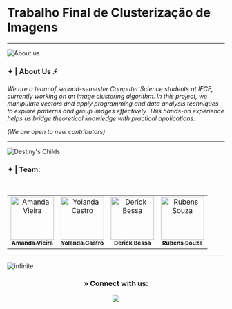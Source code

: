 # Trabalho Final de Clusterização de Imagens
---

![About us](https://github.com/Destiny-Corporation/.github/assets/93869144/86fe81b6-882b-4755-8eee-3e84740473b2)


### ✦ | About Us ⚡
*We are a team of second-semester Computer Science students at IFCE, currently working on an image clustering algorithm. In this project, we manipulate vectors and apply programming and data analysis techniques to explore patterns and group images effectively. This hands-on experience helps us bridge theoretical knowledge with practical applications.*

*(We are open to new contributors)*

---

![Destiny's Childs](https://github.com/Destiny-Corporation/.github/assets/93869144/5d77cdf7-da34-44d3-8c02-afe7e0b58c0b)

### ✦ | Team:
<div align="center">
<table>
<tbody>
<tr>
<br>
<td align="center"><a href="https://github.com/amandavical"><img src="https://avatars.githubusercontent.com/u/95192936?v=4" width="100px;" alt="Amanda Vieira"/><br /><sub><b>Amanda Vieira</b></sub></a><br /></td>
<td align="center"><a href="https://github.com/yolcastro"><img src="https://avatars.githubusercontent.com/u/176954163?v=4" width="100px;" alt="Yolanda Castro"/><br /><sub><b>Yolanda Castro</b></sub></a><br /></td>
<td align="center"><a href="https://github.com/DerickBessa"><img src="https://avatars.githubusercontent.com/u/159495182?v=4" width="100px;" alt="Derick Bessa"/><br /><sub><b>Derick Bessa</b></sub></a><br /></td>
<td align="center"><a href="https://github.com/souza-rubens"><img src="https://avatars.githubusercontent.com/u/99306045?v=4" width="100px;" alt="Rubens Souza"/><br /><sub><b>Rubens Souza</b></sub></a><br /></td>
</tr>
</tr>
</tbody>
</table>
</div>

---

![infinite](https://github.com/Destiny-Corporation/.github/assets/93869144/e639d368-461d-4276-b2ec-3cefd40bd678)


<h3 align="center"> » Connect with us:</h3>
<div align="center">

<a href="mailto:amandaestudos25@@gmail.com"><img src="https://img.shields.io/badge/-Gmail-%23333?style=for-the-badge&logo=gmail&logoColor=white" target="_blank"></a>  
</div>
